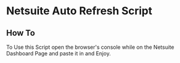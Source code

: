 # Netsuite Auto Refresh Script


## How To
To Use this Script open the browser's console while on the Netsuite Dashboard Page and paste it in and Enjoy.